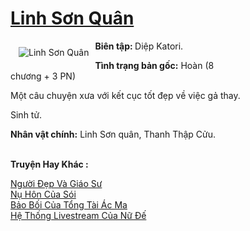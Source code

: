 <a href="https://utruyen.com/linh-son-quan/19318/" title="Linh Sơn Quân"><h1>Linh Sơn Quân</h1></a><div style="display:table"><img align="right" style="float: left; padding: 10px;" src="https://utruyen.com/images/story/200x260/linh-son-quan.jpg" alt="Linh Sơn Quân"><b>Biên tập: </b>Diệp Katori.<p></p><b>Tình trạng bản gốc:</b> Hoàn (8 chương + 3 PN)<p></p>Một câu chuyện xưa với kết cục tốt đẹp về việc gả thay.<p></p>Sinh tử.<p></p><b>Nhân vật chính:</b> Linh Sơn quân, Thanh Thập Cửu.</div><p><br><b>Truyện Hay Khác :</b></p><a href="https://utruyen.com/nguoi-dep-va-giao-su/15980/" alt="Người Đẹp Và Giáo Sư">Người Đẹp Và Giáo Sư</a><br/><a href="https://github.com/quanluxury/truyenhot/tree/master/truyenhay/16673/" alt="Nụ Hôn Của Sói">Nụ Hôn Của Sói</a><br/><a href="https://github.com/quanluxury/truyenhot/tree/master/truyenhay/17576/" alt="Bảo Bối Của Tổng Tài Ác Ma">Bảo Bối Của Tổng Tài Ác Ma</a><br/><a href="https://github.com/quanluxury/truyenhot/tree/master/truyenhay/16902/" alt="Hệ Thống Livestream Của Nữ Đế">Hệ Thống Livestream Của Nữ Đế</a><br/>